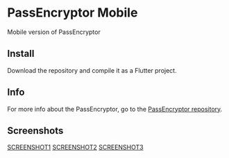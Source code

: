 # PassEncryptor Mobile

Mobile version of PassEncryptor

## Install

Download the repository and compile it as a Flutter project.

## Info

For more info about the PassEncryptor, go to the [PassEncryptor repository](https://github.com/Robnoo02/PassEncryptor).

## Screenshots

[SCREENSHOT1](https://drive.google.com/file/d/1w-Fi5oqMfoSlPugjbnUwABAX8-gH6klD/view?usp=sharing)
[SCREENSHOT2](https://drive.google.com/file/d/1vrONgUhgc0jywxbtGr9L9isWHEm3n7GD/view?usp=sharing)
[SCREENSHOT3](https://drive.google.com/file/d/1e4l5wz306SyoCiT59liOEPrt4kLpbOwH/view?usp=sharing)

